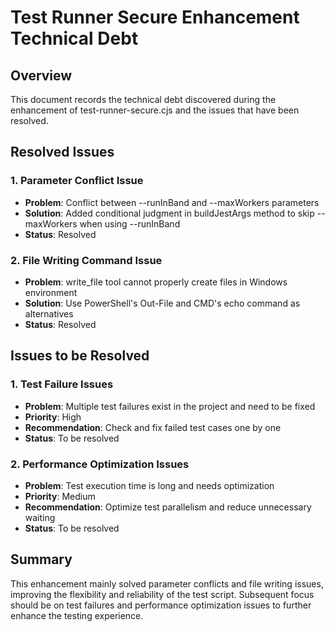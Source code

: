 # Test Runner Secure Enhancement Technical Debt 
 
## Overview 
 
This document records the technical debt discovered during the enhancement of test-runner-secure.cjs and the issues that have been resolved. 
 
## Resolved Issues 
 
### 1. Parameter Conflict Issue 
- **Problem**: Conflict between --runInBand and --maxWorkers parameters 
- **Solution**: Added conditional judgment in buildJestArgs method to skip --maxWorkers when using --runInBand 
- **Status**: Resolved 
 
### 2. File Writing Command Issue 
- **Problem**: write_file tool cannot properly create files in Windows environment 
- **Solution**: Use PowerShell's Out-File and CMD's echo command as alternatives 
- **Status**: Resolved 
 
## Issues to be Resolved 
 
### 1. Test Failure Issues 
- **Problem**: Multiple test failures exist in the project and need to be fixed 
- **Priority**: High 
- **Recommendation**: Check and fix failed test cases one by one 
- **Status**: To be resolved 
 
### 2. Performance Optimization Issues 
- **Problem**: Test execution time is long and needs optimization 
- **Priority**: Medium 
- **Recommendation**: Optimize test parallelism and reduce unnecessary waiting 
- **Status**: To be resolved 
 
## Summary 
 
This enhancement mainly solved parameter conflicts and file writing issues, improving the flexibility and reliability of the test script. 
Subsequent focus should be on test failures and performance optimization issues to further enhance the testing experience. 
